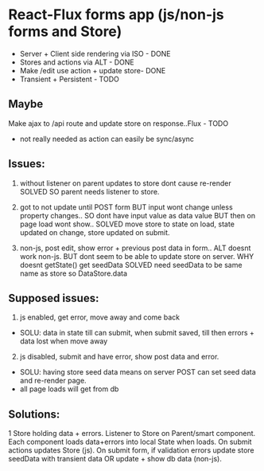 # React-Flux forms app (js/non-js forms and Store)

- Server + Client side rendering via ISO - DONE
- Stores and actions via ALT - DONE
- Make /edit use action + update store- DONE
- Transient + Persistent - TODO

## Maybe
Make ajax to /api route and update store on response..Flux - TODO
- not really needed as action can easily be sync/async

##  Issues:
1) without listener on parent updates to store dont cause re-render
SOLVED SO parent needs listener to store.

2) got to not update until POST form
BUT input wont change unless property changes..
SO dont have input value as data value
BUT then on page load wont show..
SOLVED move store to state on load, state updated on change, store updated on submit.

3) non-js, post edit, show error + previous post data in form..
ALT doesnt work non-js.
BUT dont seem to be able to update store on server.
WHY doesnt getState() get seedData
SOLVED need seedData to be same name as store so DataStore.data

## Supposed issues:
1) js enabled, get error, move away and come back
- SOLU: data in state till can submit, when submit saved, till then errors + data lost when move away

2) js disabled, submit and have error, show post data and error.
- SOLU: having store seed data means on server POST can set seed data and re-render page.
- all page loads will get from db

## Solutions:
1 Store holding data + errors.
Listener to Store on Parent/smart component.
Each component loads data+errors into local State when loads.
On submit actions updates Store (js).
On submit form, if validation errors update store seedData with transient data OR update + show db data (non-js).
